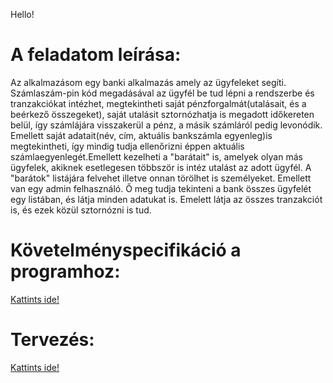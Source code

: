 Hello! 
# A feladatom leírása: #
Az alkalmazásom egy banki alkalmazás amely az ügyfeleket segíti. Számlaszám-pin kód megadásával az ügyfél be tud lépni a rendszerbe és tranzakciókat intézhet, megtekintheti saját pénzforgalmát(utalásait, és a beérkező összegeket), saját utalásit sztornózhatja is megadott időkereten belül, így számlájára visszakerül a pénz, a másik számláról pedig levonódik. Emellett saját adatait(név, cím, aktuális bankszámla egyenleg)is megtekintheti, így mindig tudja ellenőrizni éppen aktuális számlaegyenlegét.Emellett kezelheti a "barátait" is, amelyek olyan más ügyfelek, akiknek esetlegesen többször is intéz utalást az adott ügyfél. A "barátok" listájára felvehet illetve onnan törölhet is személyeket. Emellett van egy admin felhasználó. Ő meg tudja tekinteni a bank összes ügyfelét egy listában, és látja minden adatukat is. Emelett látja az összes tranzakciót is, és ezek közül sztornózni is tud.

# Követelményspecifikáció a programhoz: #
[Kattints ide!](https://bitbucket.org/stib97/banki-alkalmazas1/wiki/K%C3%B6vetelm%C3%A9nyspecifik%C3%A1ci%C3%B3)


# Tervezés: #
[Kattints ide!](https://bitbucket.org/stib97/banki-alkalmazas1/wiki/Tervez%C3%A9s)